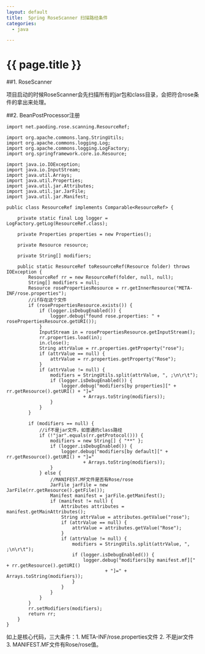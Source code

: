 ```yaml
---
layout: default
title:  Spring RoseScanner 扫描路经条件
categories:
  - java

---
```

# {{ page.title }}

##1. RoseScanner

项目启动的时候RoseScanner会先扫描所有的jar包和class目录，会把符合rose条件的拿出来处理。

##2. BeanPostProcessor注册

    import net.paoding.rose.scanning.ResourceRef;
    
    import org.apache.commons.lang.StringUtils;
    import org.apache.commons.logging.Log;
    import org.apache.commons.logging.LogFactory;
    import org.springframework.core.io.Resource;
    
    import java.io.IOException;
    import java.io.InputStream;
    import java.util.Arrays;
    import java.util.Properties;
    import java.util.jar.Attributes;
    import java.util.jar.JarFile;
    import java.util.jar.Manifest;
    
    public class ResourceRef implements Comparable<ResourceRef> {
    
        private static final Log logger = LogFactory.getLog(ResourceRef.class);
    
        private Properties properties = new Properties();
    
        private Resource resource;
    
        private String[] modifiers;
    
        public static ResourceRef toResourceRef(Resource folder) throws IOException {
            ResourceRef rr = new ResourceRef(folder, null, null);
            String[] modifiers = null;
            Resource rosePropertiesResource = rr.getInnerResource("META-INF/rose.properties");
            //if存在这个文件
            if (rosePropertiesResource.exists()) {
                if (logger.isDebugEnabled()) {
                    logger.debug("found rose.properties: " + rosePropertiesResource.getURI());
                }
                InputStream in = rosePropertiesResource.getInputStream();
                rr.properties.load(in);
                in.close();
                String attrValue = rr.properties.getProperty("rose");
                if (attrValue == null) {
                    attrValue = rr.properties.getProperty("Rose");
                }
                if (attrValue != null) {
                    modifiers = StringUtils.split(attrValue, ", ;\n\r\t");
                    if (logger.isDebugEnabled()) {
                        logger.debug("modifiers[by properties][" + rr.getResource().getURI() + "]="
                                + Arrays.toString(modifiers));
                    }
                }
            }
            
            if (modifiers == null) {
                //if不是jar文件，如普通的class路经
                if (!"jar".equals(rr.getProtocol())) {
                    modifiers = new String[] { "**" };
                    if (logger.isDebugEnabled()) {
                        logger.debug("modifiers[by default][" + rr.getResource().getURI() + "]="
                                + Arrays.toString(modifiers));
                    }
                } else {
                    //MANIFEST.MF文件是否有Rose/rose
                    JarFile jarFile = new JarFile(rr.getResource().getFile());
                    Manifest manifest = jarFile.getManifest();
                    if (manifest != null) {
                        Attributes attributes = manifest.getMainAttributes();
                        String attrValue = attributes.getValue("rose");
                        if (attrValue == null) {
                            attrValue = attributes.getValue("Rose");
                        }
                        if (attrValue != null) {
                            modifiers = StringUtils.split(attrValue, ", ;\n\r\t");
                            if (logger.isDebugEnabled()) {
                                logger.debug("modifiers[by manifest.mf][" + rr.getResource().getURI()
                                        + "]=" + Arrays.toString(modifiers));
                            }
                        }
                    }
                }
            }
            rr.setModifiers(modifiers);
            return rr;
        }
    }

如上是核心代码，三大条件：1. META-INF/rose.properties文件  2. 不是jar文件  3. MANIFEST.MF文件有Rose/rose值。

